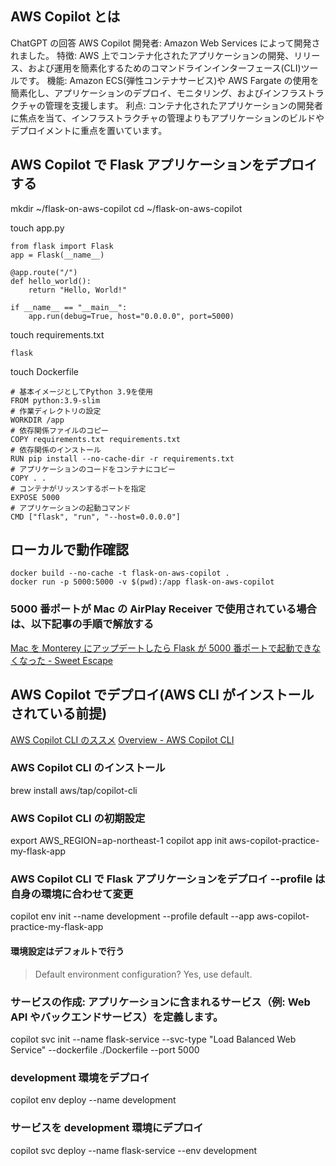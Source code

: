 ## AWS Copilot とは

ChatGPT の回答
AWS Copilot
開発者: Amazon Web Services によって開発されました。
特徴: AWS 上でコンテナ化されたアプリケーションの開発、リリース、および運用を簡素化するためのコマンドラインインターフェース(CLI)ツールです。
機能: Amazon ECS(弾性コンテナサービス)や AWS Fargate の使用を簡素化し、アプリケーションのデプロイ、モニタリング、およびインフラストラクチャの管理を支援します。
利点: コンテナ化されたアプリケーションの開発者に焦点を当て、インフラストラクチャの管理よりもアプリケーションのビルドやデプロイメントに重点を置いています。

## AWS Copilot で Flask アプリケーションをデプロイする

mkdir ~/flask-on-aws-copilot
cd ~/flask-on-aws-copilot

touch app.py

```
from flask import Flask
app = Flask(__name__)

@app.route("/")
def hello_world():
    return "Hello, World!"

if __name__ == "__main__":
    app.run(debug=True, host="0.0.0.0", port=5000)
```

touch requirements.txt

```
flask
```

touch Dockerfile

```
# 基本イメージとしてPython 3.9を使用
FROM python:3.9-slim
# 作業ディレクトリの設定
WORKDIR /app
# 依存関係ファイルのコピー
COPY requirements.txt requirements.txt
# 依存関係のインストール
RUN pip install --no-cache-dir -r requirements.txt
# アプリケーションのコードをコンテナにコピー
COPY . .
# コンテナがリッスンするポートを指定
EXPOSE 5000
# アプリケーションの起動コマンド
CMD ["flask", "run", "--host=0.0.0.0"]
```

## ローカルで動作確認

```
docker build --no-cache -t flask-on-aws-copilot .
docker run -p 5000:5000 -v $(pwd):/app flask-on-aws-copilot
```

### 5000 番ポートが Mac の AirPlay Receiver で使用されている場合は、以下記事の手順で解放する

[Mac を Monterey にアップデートしたら Flask が 5000 番ポートで起動できなくなった - Sweet Escape](https://www.keisuke69.net/entry/2021/10/29/012608)

## AWS Copilot でデプロイ(AWS CLI がインストールされている前提)

[AWS Copilot CLI のススメ](https://zenn.dev/praha/articles/f42467cd6a9e79)
[Overview - AWS Copilot CLI](https://aws.github.io/copilot-cli/ja/docs/overview/)

### AWS Copilot CLI のインストール

brew install aws/tap/copilot-cli

### AWS Copilot CLI の初期設定

export AWS_REGION=ap-northeast-1
copilot app init aws-copilot-practice-my-flask-app

### AWS Copilot CLI で Flask アプリケーションをデプロイ --profile は自身の環境に合わせて変更

copilot env init --name development --profile default --app aws-copilot-practice-my-flask-app

#### 環境設定はデフォルトで行う

> Default environment configuration? Yes, use default.

### サービスの作成: アプリケーションに含まれるサービス（例: Web API やバックエンドサービス）を定義します。

copilot svc init --name flask-service --svc-type "Load Balanced Web Service" --dockerfile ./Dockerfile --port 5000

### development 環境をデプロイ

copilot env deploy --name development

### サービスを development 環境にデプロイ

copilot svc deploy --name flask-service --env development

